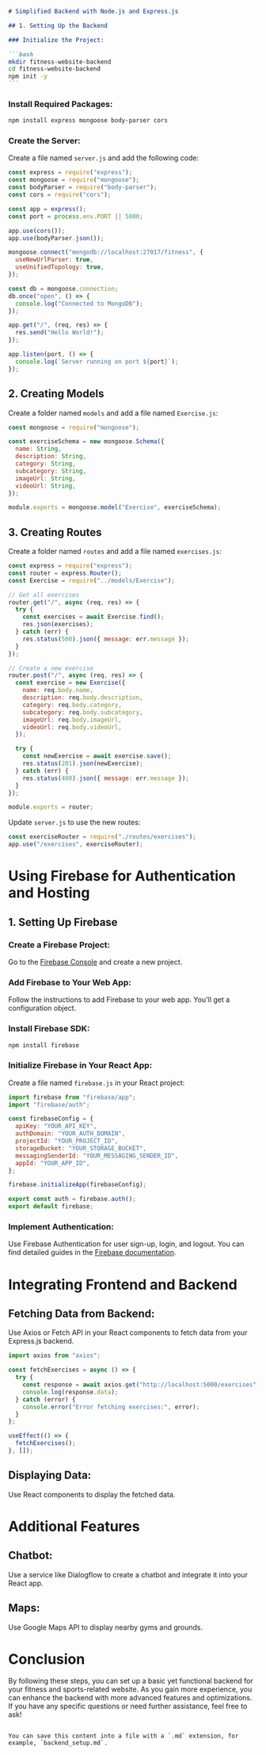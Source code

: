 ````markdown
# Simplified Backend with Node.js and Express.js

## 1. Setting Up the Backend

### Initialize the Project:

```bash
mkdir fitness-website-backend
cd fitness-website-backend
npm init -y
```
````

### Install Required Packages:

```bash
npm install express mongoose body-parser cors
```

### Create the Server:

Create a file named `server.js` and add the following code:

```javascript
const express = require("express");
const mongoose = require("mongoose");
const bodyParser = require("body-parser");
const cors = require("cors");

const app = express();
const port = process.env.PORT || 5000;

app.use(cors());
app.use(bodyParser.json());

mongoose.connect("mongodb://localhost:27017/fitness", {
  useNewUrlParser: true,
  useUnifiedTopology: true,
});

const db = mongoose.connection;
db.once("open", () => {
  console.log("Connected to MongoDB");
});

app.get("/", (req, res) => {
  res.send("Hello World!");
});

app.listen(port, () => {
  console.log(`Server running on port ${port}`);
});
```

## 2. Creating Models

Create a folder named `models` and add a file named `Exercise.js`:

```javascript
const mongoose = require("mongoose");

const exerciseSchema = new mongoose.Schema({
  name: String,
  description: String,
  category: String,
  subcategory: String,
  imageUrl: String,
  videoUrl: String,
});

module.exports = mongoose.model("Exercise", exerciseSchema);
```

## 3. Creating Routes

Create a folder named `routes` and add a file named `exercises.js`:

```javascript
const express = require("express");
const router = express.Router();
const Exercise = require("../models/Exercise");

// Get all exercises
router.get("/", async (req, res) => {
  try {
    const exercises = await Exercise.find();
    res.json(exercises);
  } catch (err) {
    res.status(500).json({ message: err.message });
  }
});

// Create a new exercise
router.post("/", async (req, res) => {
  const exercise = new Exercise({
    name: req.body.name,
    description: req.body.description,
    category: req.body.category,
    subcategory: req.body.subcategory,
    imageUrl: req.body.imageUrl,
    videoUrl: req.body.videoUrl,
  });

  try {
    const newExercise = await exercise.save();
    res.status(201).json(newExercise);
  } catch (err) {
    res.status(400).json({ message: err.message });
  }
});

module.exports = router;
```

Update `server.js` to use the new routes:

```javascript
const exerciseRouter = require("./routes/exercises");
app.use("/exercises", exerciseRouter);
```

# Using Firebase for Authentication and Hosting

## 1. Setting Up Firebase

### Create a Firebase Project:

Go to the [Firebase Console](https://console.firebase.google.com/) and create a new project.

### Add Firebase to Your Web App:

Follow the instructions to add Firebase to your web app. You'll get a configuration object.

### Install Firebase SDK:

```bash
npm install firebase
```

### Initialize Firebase in Your React App:

Create a file named `firebase.js` in your React project:

```javascript
import firebase from "firebase/app";
import "firebase/auth";

const firebaseConfig = {
  apiKey: "YOUR_API_KEY",
  authDomain: "YOUR_AUTH_DOMAIN",
  projectId: "YOUR_PROJECT_ID",
  storageBucket: "YOUR_STORAGE_BUCKET",
  messagingSenderId: "YOUR_MESSAGING_SENDER_ID",
  appId: "YOUR_APP_ID",
};

firebase.initializeApp(firebaseConfig);

export const auth = firebase.auth();
export default firebase;
```

### Implement Authentication:

Use Firebase Authentication for user sign-up, login, and logout. You can find detailed guides in the [Firebase documentation](https://firebase.google.com/docs/auth/web/start).

# Integrating Frontend and Backend

## Fetching Data from Backend:

Use Axios or Fetch API in your React components to fetch data from your Express.js backend.

```javascript
import axios from "axios";

const fetchExercises = async () => {
  try {
    const response = await axios.get("http://localhost:5000/exercises");
    console.log(response.data);
  } catch (error) {
    console.error("Error fetching exercises:", error);
  }
};

useEffect(() => {
  fetchExercises();
}, []);
```

## Displaying Data:

Use React components to display the fetched data.

# Additional Features

## Chatbot:

Use a service like Dialogflow to create a chatbot and integrate it into your React app.

## Maps:

Use Google Maps API to display nearby gyms and grounds.

# Conclusion

By following these steps, you can set up a basic yet functional backend for your fitness and sports-related website. As you gain more experience, you can enhance the backend with more advanced features and optimizations. If you have any specific questions or need further assistance, feel free to ask!

```

You can save this content into a file with a `.md` extension, for example, `backend_setup.md`.
```
